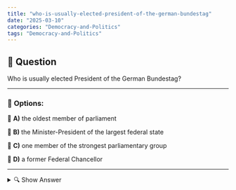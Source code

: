 ```yaml
---
title: "who-is-usually-elected-president-of-the-german-bundestag"
date: "2025-03-10"
categories: "Democracy-and-Politics"
tags: "Democracy-and-Politics"
---
```


## 📌 **Question**

Who is usually elected President of the German Bundestag?



---

### 📝 **Options:**

🔘 **A)** the oldest member of parliament

🔘 **B)** the Minister-President of the largest federal state

🔘 **C)** one member of the strongest parliamentary group

🔘 **D)** a former Federal Chancellor

---

<details>
  <summary>🔍 Show Answer</summary>

  <p>
💡  <b>Correct Answer:</b>  c
  </p>
  <p>
    📖<b>Explanation:</b>
    In the German Bundestag, the President is elected to maintain order during sessions, to enforce the rules of procedure and to represent the Bundestag externally. The person in this office plays a central role in the organisation of parliamentary work and acts as a neutral authority vis-à-vis the parliamentary groups. As a rule, the president comes from the strongest parliamentary group and has extensive experience and the trust of the deputies. This knowledge helps to understand the selection criteria for the election of the President of the Bundestag.
  </p>
</details>
